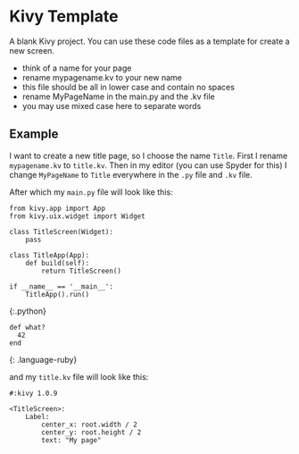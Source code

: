 # Kivy Template

A blank Kivy project. You can use these code files as a template for create a new screen.

* think of a name for your page
* rename mypagename.kv to your new name
 * this file should be all in lower case and contain no spaces
* rename MyPageName in the main.py and the .kv file
 * you may use mixed case here to separate words

## Example

I want to create a new title page, so I choose the name `Title`.
First I rename `mypagename.kv` to `title.kv`. Then in my editor (you can use Spyder for this) I change `MyPageName` to `Title` everywhere in the `.py` file and `.kv` file.

After which my `main.py` file will look like this:

~~~
from kivy.app import App
from kivy.uix.widget import Widget

class TitleScreen(Widget):
    pass

class TitleApp(App):
    def build(self):
        return TitleScreen()

if __name__ == '__main__':
    TitleApp().run()
~~~
{:.python}

~~~
def what?
  42
end
~~~
{: .language-ruby}

and my `title.kv` file will look like this:

~~~
#:kivy 1.0.9

<TitleScreen>:
    Label:
        center_x: root.width / 2
        center_y: root.height / 2
        text: "My page"
~~~
